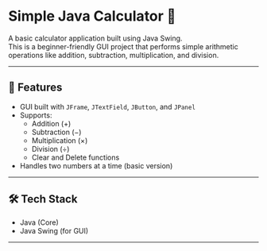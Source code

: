 # Simple Java Calculator 🧮

A basic calculator application built using Java Swing.  
This is a beginner-friendly GUI project that performs simple arithmetic operations like addition, subtraction, multiplication, and division.

---

## 🚀 Features

- GUI built with `JFrame`, `JTextField`, `JButton`, and `JPanel`
- Supports:
  - Addition (+)
  - Subtraction (−)
  - Multiplication (×)
  - Division (÷)
  - Clear and Delete functions
- Handles two numbers at a time (basic version)

---

## 🛠️ Tech Stack

- Java (Core)
- Java Swing (for GUI)

---

